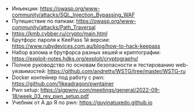 - Инъекции: https://owasp.org/www-community/attacks/SQL_Injection_Bypassing_WAF
- Путешествие по папкам: https://owasp.org/www-community/attacks/Path_Traversal
- https://kmb.cybber.ru/crypto/main.html
- Брутфорс пароля к KeePass 1й версии: https://www.rubydevices.com.au/blog/how-to-hack-keepass
- Набор взлома и брутфорса разных хешей и криптографии: https://exploit-notes.hdks.org/exploit/cryptography/
- Полное руководство по основам безопасности и тестированию web-уязвимостей: https://github.com/andrettv/WSTG/tree/master/WSTG-ru
- Docker контейнер под работу с pwn: https://github.com/1ikeadragon/pwntainer
- Pwn setup: https://sigpwny.com/meetings/general/2022-09-18/week_03_rev_pwn_setup.pdf
- Учебник от А до Я по pwn: https://guyinatuxedo.github.io